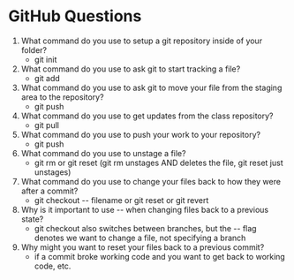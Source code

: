 # GitHub Questions

1. What command do you use to setup a git repository inside of your folder?
    - git init
1. What command do you use to ask git to start tracking a file?
    - git add 
1. What command do you use to ask git to move your file from the staging area to the repository?
    - git push
1. What command do you use to get updates from the class repository?
    - git pull
1. What command do you use to push your work to your repository?
    - git push
1. What command do you use to unstage a file?
    - git rm or git reset (git rm unstages AND deletes the file, git reset just unstages)
1. What command do you use to change your files back to how they were after a commit?
    - git checkout -- filename or git reset or git revert
1. Why is it important to use -- when changing files back to a previous state?
    - git checkout also switches between branches, but the -- flag denotes we want to change a file, not specifying a branch
1. Why might you want to reset your files back to a previous commit?
    - if a commit broke working code and you want to get back to working code, etc.
